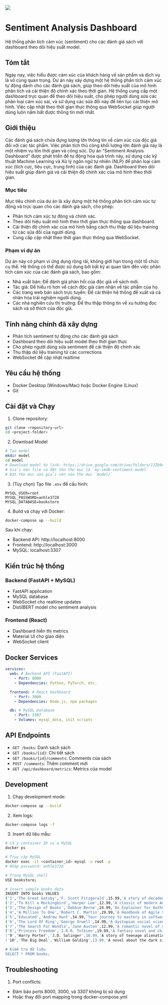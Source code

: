 <img src="https://i.imgur.com/zuOURf2.png" />

# Sentiment Analysis Dashboard

Hệ thống phân tích cảm xúc (sentiment) cho các đánh giá sách với dashboard theo dõi hiệu suất model.

## Tóm tắt

Ngày nay, việc hiểu được cảm xúc của khách hàng về sản phẩm và dịch vụ là vô cùng quan trọng. Dự án này xây dựng một hệ thống phân tích cảm xúc tự động dành cho các đánh giá sách, giúp theo dõi hiệu suất của mô hình phân tích và cải thiện độ chính xác theo thời gian. Hệ thống cung cấp một dashboard trực quan để theo dõi hiệu suất, cho phép người dùng sửa các phân loại cảm xúc sai, và sử dụng các sửa đổi này để liên tục cải thiện mô hình. Việc cập nhật theo thời gian thực thông qua WebSocket giúp người dùng luôn nắm bắt được thông tin mới nhất.

## Giới thiệu

Các đánh giá sách chứa đựng lượng lớn thông tin về cảm xúc của độc giả đối với các tác phẩm. Việc phân tích thủ công khối lượng lớn đánh giá này là một nhiệm vụ tốn thời gian và công sức. Dự án "Sentiment Analysis Dashboard" được phát triển để tự động hóa quá trình này, sử dụng các kỹ thuật Machine Learning và Xử lý ngôn ngữ tự nhiên (NLP) để phân loại cảm xúc (tích cực, tiêu cực, trung tính) của các đánh giá. Dashboard theo dõi hiệu suất giúp đánh giá và cải thiện độ chính xác của mô hình theo thời gian.

### Mục tiêu

Mục tiêu chính của dự án là xây dựng một hệ thống phân tích cảm xúc tự động và trực quan cho các đánh giá sách, cho phép:

*   Phân tích cảm xúc tự động và chính xác.
*   Theo dõi hiệu suất mô hình theo thời gian thực thông qua dashboard.
*   Cải thiện độ chính xác của mô hình bằng cách thu thập dữ liệu training từ các sửa đổi của người dùng.
*   Cung cấp cập nhật theo thời gian thực thông qua WebSocket.

### Phạm vi dự án

Dự án này có phạm vi ứng dụng rộng rãi, không giới hạn trong một tổ chức cụ thể. Hệ thống có thể được sử dụng bởi bất kỳ ai quan tâm đến việc phân tích cảm xúc của các đánh giá sách, bao gồm:

*   Nhà xuất bản: Để đánh giá phản hồi của độc giả về sách mới.
*   Tác giả: Để hiểu rõ hơn về cách độc giả cảm nhận về tác phẩm của họ.
*   Các trang web bán sách trực tuyến: Để cải thiện hệ thống đề xuất và cá nhân hóa trải nghiệm người dùng.
*   Các nhà nghiên cứu thị trường: Để thu thập thông tin về xu hướng đọc sách và sở thích của độc giả.

## Tính năng chính đã xây dựng

- Phân tích sentiment tự động cho các đánh giá sách
- Dashboard theo dõi hiệu suất model theo thời gian thực
- Cho phép người dùng sửa sentiment để cải thiện độ chính xác
- Thu thập dữ liệu training từ các corrections
- WebSocket để cập nhật realtime

## Yêu cầu hệ thống

- Docker Desktop (Windows/Mac) hoặc Docker Engine (Linux)
- Git

## Cài đặt và Chạy

1. Clone repository:

```bash
git clone <repository-url>
cd <project-folder>
```

2. Download Model

```bash
# Tạo model
mkdir model
cd model
# Download model từ link: https://drive.google.com/drive/folders/1JZb9AWXe_6KxRMv-arAe8zBl1IVKrLDa?usp=sharing
# Giải nén file và đặt tên thư mục là `my-imdb-sentiment-model`
# Đặt thư mục vừa giải nén vào thư mục `model/`
```

3. (Tùy chọn) Tạo file `.env` để cấu hình:

```env
MYSQL_USER=root
MYSQL_PASSWORD=anhle3720
MYSQL_DATABASE=bookstore
```

4. Build và chạy với Docker:

```bash
docker-compose up --build
```

Sau khi chạy:

- Backend API: http://localhost:8000
- Frontend: http://localhost:3000
- MySQL: localhost:3307

## Kiến trúc hệ thống

### Backend (FastAPI + MySQL)

- FastAPI application
- MySQL database
- WebSocket cho realtime updates
- DistilBERT model cho sentiment analysis

### Frontend (React)

- Dashboard hiển thị metrics
- Material UI cho giao diện
- WebSocket client

## Docker Services

```yaml
services:
  web: # Backend API (FastAPI)
    - Port: 8000
    - Dependencies: Python, PyTorch, etc.

  frontend: # React Dashboard
    - Port: 3000
    - Dependencies: Node.js, npm packages

  db: # MySQL Database
    - Port: 3307
    - Volumes: mysql_data, init scripts
```

## API Endpoints

- `GET /books`: Danh sách sách
- `GET /books/{id}`: Chi tiết sách
- `GET /books/{id}/comments`: Comments của sách
- `POST /comments`: Thêm comment mới
- `GET /api/dashboard/metrics`: Metrics của model

## Development

1. Chạy development mode:

```bash
docker-compose up --build
```

2. Xem logs:

```bash
docker-compose logs -f
```

3. Insert dữ liệu mẫu:

```bash
# Lấy container ID của MySQL
docker ps

# Truy cập MySQL
docker exec -it <container_id> mysql -u root -p
# Nhập password: anhle3720

# Trong MySQL shell
USE bookstore;

# Insert sample books data
INSERT INTO books VALUES
('1','The Great Gatsby','F. Scott Fitzgerald',15.99,'A story of decadence and excess...','/static/book_covers/book_1.png'),
('2','To Kill a Mockingbird','Harper Lee',12.99,'A classic of modern American literature...','/static/book_covers/book_2.png'),
('3','The Design of Books','Debbie Berne',24.99,'An Explainer for Authors, Editors, Agents, and Other Curious Readers','/static/book_covers/book_3.png'),
('4','A Million To One','Robert C. Martin',29.99,'A Handbook of Agile Software Craftsmanship','/static/book_covers/book_4.png'),
('5','Educated','Andrew Hunt',34.99,'Your journey to mastery in software development','/static/book_covers/book_5.png'),
('6','The Lord Of Ring','George Orwell',14.99,'A dystopian social science fiction novel','/static/book_covers/book_6.png'),
('7','The Search For Wondla','Jane Austen',12.99,'A romantic novel of manners','/static/book_covers/book_7.png'),
('8','Princess Freedom','J.R.R. Tolkien',19.99,'A fantasy novel and children\'s book','/static/book_covers/book_8.png'),
('9','Harry Porter','J.D. Salinger',16.99,'A story of teenage alienation and loss of innocence','/static/book_covers/book_9.png'),
('10','The Big Deal','William Golding',13.99,'A novel about the dark side of human nature','/static/book_covers/book_10.png');

# Kiểm tra dữ liệu
SELECT * FROM books;
```

## Troubleshooting

1. Port conflicts:

- Đảm bảo ports 8000, 3000, và 3307 không bị sử dụng
- Hoặc thay đổi port mapping trong docker-compose.yml
